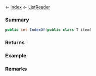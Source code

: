 ← [Index](Api-Index) ← [ListReader<T>](VRage.Collections.ListReader`1)

### Summary

```csharp
public int IndexOf(public class T item)
```

### Returns

### Example

### Remarks


